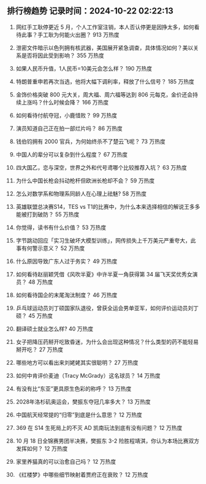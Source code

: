 
## 排行榜趋势 记录时间：2024-10-22 02:22:13
  
  1. 网红手工耿停更近 5 月，个人工作室注销，本人否认停更是因挣太多，如何看待此事？手工耿为何能火出圈？ 913 万热度
    
  2. 泄密文件暗示以色列拥有核武器，美国展开紧急调查，具体情况如何？美以关系是否将因此受到影响？ 355 万热度
    
  3. 如果人民币升值，1人民币=10美元会怎么样？ 190 万热度
    
  4. 特朗普重申若再次当选，他将大幅下调利率，释放了什么信号？ 185 万热度
    
  5. 金饰价格突破 800 元大关，周大福、周六福等达到 806 元每克，金价还会持续上涨吗？什么时候会降？ 166 万热度
    
  6. 如何看待付航夺冠，小鹿惜败？ 99 万热度
    
  7. 演员知道自己正在拍一部烂片吗？ 86 万热度
    
  8. 钱伯钧拥有 2000 官兵，为何始终杀不了楚云飞呢？ 73 万热度
    
  9. 中国人的辈分可以复杂到什么程度？ 67 万热度
    
  10. 四大国乙，恋与深空，世界之外和代号鸢哪个比较推荐入坑？ 63 万热度
    
  11. 为什么中国长枪会抖动枪杆但欧洲长枪却不会？ 59 万热度
    
  12. 怎么对数学系和物理系同龄人在心理上祛魅? 58 万热度
    
  13. 英雄联盟总决赛S14，TES vs T1的比赛中，为什么本来选择相信的解说王多多能被打到破防？ 55 万热度
    
  14. 你觉得，读书有什么价值？ 53 万热度
    
  15. 字节跳动回应「实习生破坏大模型训练」，网传损失上千万美元严重夸大，此事有何警示意义？ 52 万热度
    
  16. 什么原因导致广东人过于务实？ 49 万热度
    
  17. 如何看待赵丽颖凭借《风吹半夏》中许半夏一角获得第 34 届飞天奖优秀女演员？ 48 万热度
    
  18. 如何看待国企的末尾淘汰制度？ 46 万热度
    
  19. 乒乓球运动员刘丁硕国家队退役，曾获全运会男单亚军，如何评价运动员刘丁硕？ 45 万热度
    
  20. 翻译硕士就业怎么样? 40 万热度
    
  21. 女子把降压药掰开吃致昏迷，为什么会出现这种情况？什么类型的药不能轻易掰开吃？ 27 万热度
    
  22. 哪些地方可以看出来刘姥姥其实很聪明？ 27 万热度
    
  23. 如何中肯评价麦迪（Tracy McGrady）这名球员？ 14 万热度
    
  24. 有没有比“东亚”更具原生色彩的称呼？ 13 万热度
    
  25. 2028年洛杉矶奥运会，樊振东夺冠几率多大？ 13 万热度
    
  26. 中国航天经常提的“归零”到底是什么意思？ 12 万热度
    
  27. 369 在 S14 生死局上的不灭 AD 凯南玩法到底有没有问题？ 12 万热度
    
  28. 10 月 18 日全锦赛男团半决赛，樊振东 3-2 险胜程靖淇，你认为本场比赛双方发挥如何？ 12 万热度
    
  29. 家里养猫真的可以治愈自己吗？ 12 万热度
    
  30. 《红楼梦》中哪些细节映射着贾府正在衰败？ 12 万热度
    